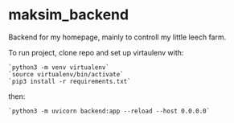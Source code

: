 # maksim_backend

Backend for my homepage, mainly to controll my little leech farm.

To run project, clone repo and set up virtaulenv with:

    `python3 -m venv virtualenv`
    `source virtualenv/bin/activate`
    `pip3 install -r requirements.txt`

then:

    `python3 -m uvicorn backend:app --reload --host 0.0.0.0`